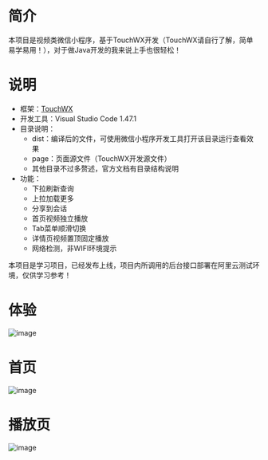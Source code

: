# 简介
本项目是视频类微信小程序，基于TouchWX开发（TouchWX请自行了解，简单易学易用！），对于做Java开发的我来说上手也很轻松！


# 说明
- 框架：[TouchWX](http://www.wetouch.net/wx.html)
- 开发工具：Visual Studio Code 1.47.1
- 目录说明：
  - dist：编译后的文件，可使用微信小程序开发工具打开该目录运行查看效果
  - page：页面源文件（TouchWX开发源文件）
  - 其他目录不过多赘述，官方文档有目录结构说明
- 功能：
  - 下拉刷新查询
  - 上拉加载更多
  - 分享到会话
  - 首页视频独立播放
  - Tab菜单顺滑切换
  - 详情页视频置顶固定播放
  - 网络检测，非WIFI环境提示

本项目是学习项目，已经发布上线，项目内所调用的后台接口部署在阿里云测试环境，仅供学习参考！

# 体验
![image](https://mmbiz.qpic.cn/mmbiz_jpg/V2rlAF0vvfZz4hTg8Q2tdJIVgYAG0RT8Wia7u32a0vpKyibnncAt1gDeAcvpavMCUUtQbO9ibkkwu8kY03ZM8Nw8A/0?wx_fmt=jpeg)
# 首页
![image](https://mmbiz.qpic.cn/mmbiz_png/V2rlAF0vvfZz4hTg8Q2tdJIVgYAG0RT8eXtKJhoU2Zf7r7gdIljDBNkRZaq6jhEp8jLhxZqiaicMfQ8kAu5wa7zw/0?wx_fmt=png)
# 播放页
![image](https://mmbiz.qpic.cn/mmbiz_png/V2rlAF0vvfZz4hTg8Q2tdJIVgYAG0RT8JBQDlYaUS2kHlq1aeByaraA9BiaYYX371TVSympiaUVvPt5Ukq5SAGZw/0?wx_fmt=png)
